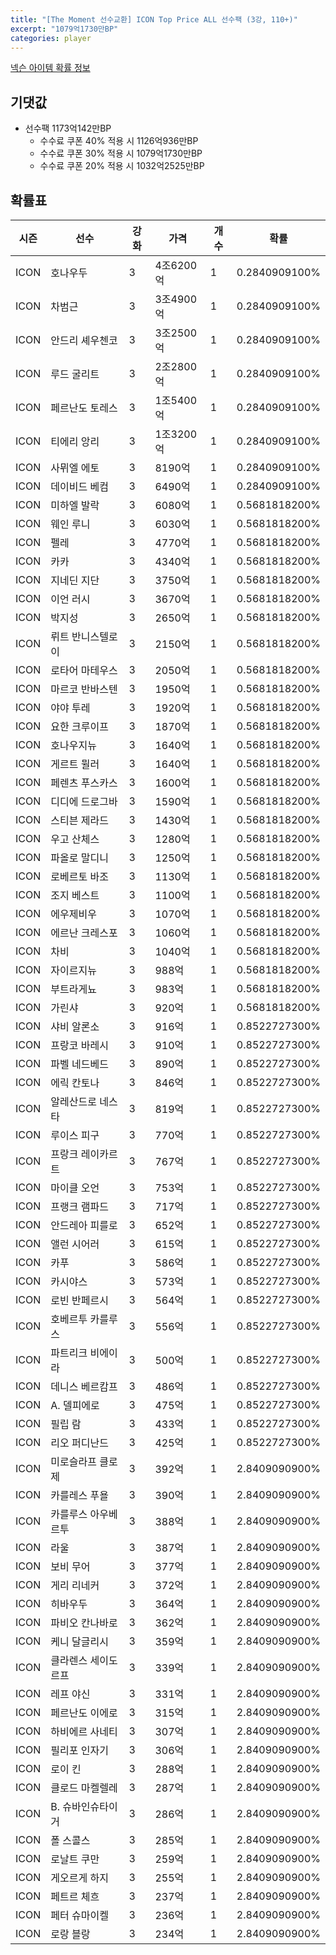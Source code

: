 ```yaml
---
title: "[The Moment 선수교환] ICON Top Price ALL 선수팩 (3강, 110+)"
excerpt: "1079억1730만BP"
categories: player
---
```

[넥슨 아이템 확률 정보](http://iteminfo.nexon.com/probability/fo4?sn=6715)

## 기댓값
- 선수팩 1173억142만BP
  - 수수료 쿠폰 40% 적용 시 1126억936만BP
  - 수수료 쿠폰 30% 적용 시 1079억1730만BP
  - 수수료 쿠폰 20% 적용 시 1032억2525만BP


## 확률표

|시즌|선수|강화|가격|개수|확률|
|---|---|---|---|---|---|
|ICON|호나우두|3|4조6200억|1|0.2840909100%|
|ICON|차범근|3|3조4900억|1|0.2840909100%|
|ICON|안드리 셰우첸코|3|3조2500억|1|0.2840909100%|
|ICON|루드 굴리트|3|2조2800억|1|0.2840909100%|
|ICON|페르난도 토레스|3|1조5400억|1|0.2840909100%|
|ICON|티에리 앙리|3|1조3200억|1|0.2840909100%|
|ICON|사뮈엘 에토|3|8190억|1|0.2840909100%|
|ICON|데이비드 베컴|3|6490억|1|0.2840909100%|
|ICON|미하엘 발락|3|6080억|1|0.5681818200%|
|ICON|웨인 루니|3|6030억|1|0.5681818200%|
|ICON|펠레|3|4770억|1|0.5681818200%|
|ICON|카카|3|4340억|1|0.5681818200%|
|ICON|지네딘 지단|3|3750억|1|0.5681818200%|
|ICON|이언 러시|3|3670억|1|0.5681818200%|
|ICON|박지성|3|2650억|1|0.5681818200%|
|ICON|뤼트 반니스텔로이|3|2150억|1|0.5681818200%|
|ICON|로타어 마테우스|3|2050억|1|0.5681818200%|
|ICON|마르코 반바스텐|3|1950억|1|0.5681818200%|
|ICON|야야 투레|3|1920억|1|0.5681818200%|
|ICON|요한 크루이프|3|1870억|1|0.5681818200%|
|ICON|호나우지뉴|3|1640억|1|0.5681818200%|
|ICON|게르트 뮐러|3|1640억|1|0.5681818200%|
|ICON|페렌츠 푸스카스|3|1600억|1|0.5681818200%|
|ICON|디디에 드로그바|3|1590억|1|0.5681818200%|
|ICON|스티븐 제라드|3|1430억|1|0.5681818200%|
|ICON|우고 산체스|3|1280억|1|0.5681818200%|
|ICON|파올로 말디니|3|1250억|1|0.5681818200%|
|ICON|로베르토 바조|3|1130억|1|0.5681818200%|
|ICON|조지 베스트|3|1100억|1|0.5681818200%|
|ICON|에우제비우|3|1070억|1|0.5681818200%|
|ICON|에르난 크레스포|3|1060억|1|0.5681818200%|
|ICON|차비|3|1040억|1|0.5681818200%|
|ICON|자이르지뉴|3|988억|1|0.5681818200%|
|ICON|부트라게뇨|3|983억|1|0.5681818200%|
|ICON|가린샤|3|920억|1|0.5681818200%|
|ICON|샤비 알론소|3|916억|1|0.8522727300%|
|ICON|프랑코 바레시|3|910억|1|0.8522727300%|
|ICON|파벨 네드베드|3|890억|1|0.8522727300%|
|ICON|에릭 칸토나|3|846억|1|0.8522727300%|
|ICON|알레산드로 네스타|3|819억|1|0.8522727300%|
|ICON|루이스 피구|3|770억|1|0.8522727300%|
|ICON|프랑크 레이카르트|3|767억|1|0.8522727300%|
|ICON|마이클 오언|3|753억|1|0.8522727300%|
|ICON|프랭크 램파드|3|717억|1|0.8522727300%|
|ICON|안드레아 피를로|3|652억|1|0.8522727300%|
|ICON|앨런 시어러|3|615억|1|0.8522727300%|
|ICON|카푸|3|586억|1|0.8522727300%|
|ICON|카시야스|3|573억|1|0.8522727300%|
|ICON|로빈 반페르시|3|564억|1|0.8522727300%|
|ICON|호베르투 카를루스|3|556억|1|0.8522727300%|
|ICON|파트리크 비에이라|3|500억|1|0.8522727300%|
|ICON|데니스 베르캄프|3|486억|1|0.8522727300%|
|ICON|A. 델피에로|3|475억|1|0.8522727300%|
|ICON|필립 람|3|433억|1|0.8522727300%|
|ICON|리오 퍼디난드|3|425억|1|0.8522727300%|
|ICON|미로슬라프 클로제|3|392억|1|2.8409090900%|
|ICON|카를레스 푸욜|3|390억|1|2.8409090900%|
|ICON|카를루스 아우베르투|3|388억|1|2.8409090900%|
|ICON|라울|3|387억|1|2.8409090900%|
|ICON|보비 무어|3|377억|1|2.8409090900%|
|ICON|게리 리네커|3|372억|1|2.8409090900%|
|ICON|히바우두|3|364억|1|2.8409090900%|
|ICON|파비오 칸나바로|3|362억|1|2.8409090900%|
|ICON|케니 달글리시|3|359억|1|2.8409090900%|
|ICON|클라렌스 세이도르프|3|339억|1|2.8409090900%|
|ICON|레프 야신|3|331억|1|2.8409090900%|
|ICON|페르난도 이에로|3|315억|1|2.8409090900%|
|ICON|하비에르 사네티|3|307억|1|2.8409090900%|
|ICON|필리포 인자기|3|306억|1|2.8409090900%|
|ICON|로이 킨|3|288억|1|2.8409090900%|
|ICON|클로드 마켈렐레|3|287억|1|2.8409090900%|
|ICON|B. 슈바인슈타이거|3|286억|1|2.8409090900%|
|ICON|폴 스콜스|3|285억|1|2.8409090900%|
|ICON|로날트 쿠만|3|259억|1|2.8409090900%|
|ICON|게오르게 하지|3|255억|1|2.8409090900%|
|ICON|페트르 체흐|3|237억|1|2.8409090900%|
|ICON|페터 슈마이켈|3|236억|1|2.8409090900%|
|ICON|로랑 블랑|3|234억|1|2.8409090900%|
